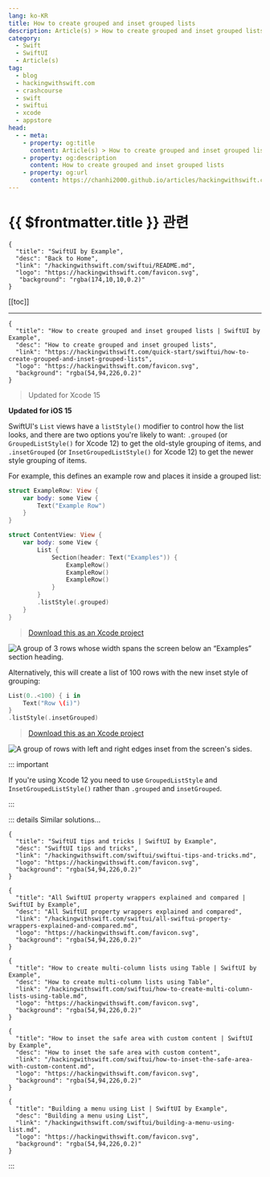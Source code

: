 ```yaml
---
lang: ko-KR
title: How to create grouped and inset grouped lists
description: Article(s) > How to create grouped and inset grouped lists
category:
  - Swift
  - SwiftUI
  - Article(s)
tag: 
  - blog
  - hackingwithswift.com
  - crashcourse
  - swift
  - swiftui
  - xcode
  - appstore
head:
  - - meta:
    - property: og:title
      content: Article(s) > How to create grouped and inset grouped lists
    - property: og:description
      content: How to create grouped and inset grouped lists
    - property: og:url
      content: https://chanhi2000.github.io/articles/hackingwithswift.com/swiftui/how-to-create-grouped-and-inset-grouped-lists.html
---
```


# {{ $frontmatter.title }} 관련

```component VPCard
{
  "title": "SwiftUI by Example",
  "desc": "Back to Home",
  "link": "/hackingwithswift.com/swiftui/README.md",
  "logo": "https://hackingwithswift.com/favicon.svg",
   "background": "rgba(174,10,10,0.2)"
}
```

[[toc]]

---

```component VPCard
{
  "title": "How to create grouped and inset grouped lists | SwiftUI by Example",
  "desc": "How to create grouped and inset grouped lists",
  "link": "https://hackingwithswift.com/quick-start/swiftui/how-to-create-grouped-and-inset-grouped-lists",
  "logo": "https://hackingwithswift.com/favicon.svg",
  "background": "rgba(54,94,226,0.2)"
}
```

> Updated for Xcode 15

**Updated for iOS 15**

SwiftUI's `List` views have a `listStyle()` modifier to control how the list looks, and there are two options you're likely to want: `.grouped` (or `GroupedListStyle()` for Xcode 12) to get the old-style grouping of items, and `.insetGrouped` (or `InsetGroupedListStyle()` for Xcode 12) to get the newer style grouping of items.

For example, this defines an example row and places it inside a grouped list:

```swift
struct ExampleRow: View {
    var body: some View {
        Text("Example Row")
    }
}

struct ContentView: View {
    var body: some View {
        List {
            Section(header: Text("Examples")) {
                ExampleRow()
                ExampleRow()
                ExampleRow()
            }
        }
        .listStyle(.grouped)
    }
}
```

> [<FontIcon icon="fas fa-file-zipper"/>Download this as an Xcode project](https://hackingwithswift.com/files/projects/swiftui/how-to-create-grouped-and-inset-grouped-lists-1.zip)

![A group of 3 rows whose width spans the screen below an “Examples” section heading.](https://hackingwithswift.com/img/books/quick-start/swiftui/how-to-create-grouped-and-inset-grouped-lists-1@2x.png")

Alternatively, this will create a list of 100 rows with the new inset style of grouping:

```swift
List(0..<100) { i in
    Text("Row \(i)")
}
.listStyle(.insetGrouped)
```

> [<FontIcon icon="fas fa-file-zipper"/>Download this as an Xcode project](https://hackingwithswift.com/files/projects/swiftui/how-to-create-grouped-and-inset-grouped-lists-2.zip)

![A group of rows with left and right edges inset from the screen's sides.](https://hackingwithswift.com/img/books/quick-start/swiftui/how-to-create-grouped-and-inset-grouped-lists-2@2x.png")

::: important

If you're using Xcode 12 you need to use `GroupedListStyle` and `InsetGroupedListStyle()` rather than `.grouped` and `insetGrouped`.

:::

::: details Similar solutions…

```component VPCard
{
  "title": "SwiftUI tips and tricks | SwiftUI by Example",
  "desc": "SwiftUI tips and tricks",
  "link": "/hackingwithswift.com/swiftui/swiftui-tips-and-tricks.md",
  "logo": "https://hackingwithswift.com/favicon.svg",
  "background": "rgba(54,94,226,0.2)"
}
```

```component VPCard
{
  "title": "All SwiftUI property wrappers explained and compared | SwiftUI by Example",
  "desc": "All SwiftUI property wrappers explained and compared",
  "link": "/hackingwithswift.com/swiftui/all-swiftui-property-wrappers-explained-and-compared.md",
  "logo": "https://hackingwithswift.com/favicon.svg",
  "background": "rgba(54,94,226,0.2)"
}
```

```component VPCard
{
  "title": "How to create multi-column lists using Table | SwiftUI by Example",
  "desc": "How to create multi-column lists using Table",
  "link": "/hackingwithswift.com/swiftui/how-to-create-multi-column-lists-using-table.md",
  "logo": "https://hackingwithswift.com/favicon.svg",
  "background": "rgba(54,94,226,0.2)"
}
```

```component VPCard
{
  "title": "How to inset the safe area with custom content | SwiftUI by Example",
  "desc": "How to inset the safe area with custom content",
  "link": "/hackingwithswift.com/swiftui/how-to-inset-the-safe-area-with-custom-content.md",
  "logo": "https://hackingwithswift.com/favicon.svg",
  "background": "rgba(54,94,226,0.2)"
}
```

```component VPCard
{
  "title": "Building a menu using List | SwiftUI by Example",
  "desc": "Building a menu using List",
  "link": "/hackingwithswift.com/swiftui/building-a-menu-using-list.md",
  "logo": "https://hackingwithswift.com/favicon.svg",
  "background": "rgba(54,94,226,0.2)"
}
```

:::

